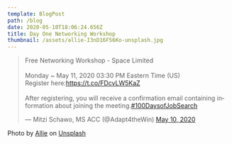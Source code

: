 ```yaml
---
template: BlogPost
path: /blog
date: 2020-05-10T18:06:24.656Z
title: Day One Networking Workshop
thumbnail: /assets/allie-I3nD16F56Ko-unsplash.jpg
---
```

<blockquote class="twitter-tweet"><p lang="en" dir="ltr">Free Networking Workshop - Space Limited<br><br>Monday ~ May 11, 2020 03:30 PM Eastern Time (US) <br>Register here:<a href="https://t.co/FDcvLW5KaZ">https://t.co/FDcvLW5KaZ</a> <br><br>After registering, you will receive a confirmation email containing information about joining the meeting.<a href="https://twitter.com/hashtag/100DaysofJobSearch?src=hash&amp;ref_src=twsrc%5Etfw">#100DaysofJobSearch</a></p>&mdash; Mitzi Schawo, MS ACC (@Adapt4theWin) <a href="https://twitter.com/Adapt4theWin/status/1259518614799101958?ref_src=twsrc%5Etfw">May 10, 2020</a></blockquote> <script async src="https://platform.twitter.com/widgets.js" charset="utf-8"></script> 

Photo by [Allie](https://unsplash.com/@acreativegangster?utm_source=unsplash&utm_medium=referral&utm_content=creditCopyText) on [Unsplash](https://unsplash.com/s/photos/networking?utm_source=unsplash&utm_medium=referral&utm_content=creditCopyText)

